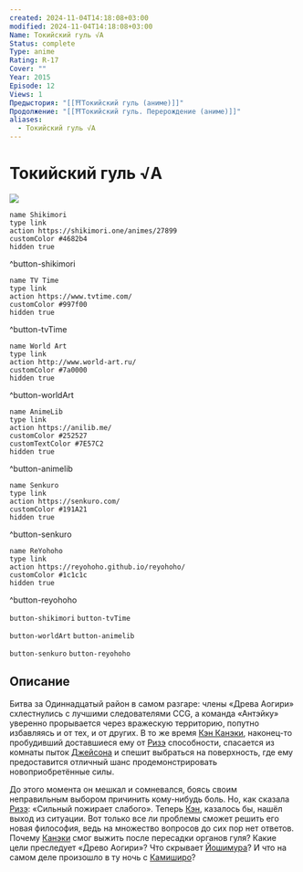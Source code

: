 ```yaml
---
created: 2024-11-04T14:18:08+03:00
modified: 2024-11-04T14:18:08+03:00
Name: Токийский гуль √A
Status: complete
Type: anime
Rating: R-17
Cover: ""
Year: 2015
Episode: 12
Views: 1
Предыстория: "[[⛩️Токийский гуль (аниме)]]"
Продолжение: "[[⛩️Токийский гуль. Перерождение (аниме)]]"
aliases:
  - Токийский гуль √A
---
```


# Токийский гуль √A

![](https://nyaa.shikimori.one/uploads/poster/animes/27899/aa497fa998fbd1a0bdc95820445db233.jpeg)

```button
name Shikimori
type link
action https://shikimori.one/animes/27899
customColor #4682b4
hidden true
```
^button-shikimori

```button
name TV Time
type link
action https://www.tvtime.com/
customColor #997f00
hidden true
```
^button-tvTime

```button
name World Art
type link
action http://www.world-art.ru/
customColor #7a0000
hidden true
```
^button-worldArt

```button
name AnimeLib
type link
action https://anilib.me/
customColor #252527
customTextColor #7E57C2
hidden true
```
^button-animelib

```button
name Senkuro
type link
action https://senkuro.com/
customColor #191A21
hidden true
```
^button-senkuro

```button
name ReYohoho
type link
action https://reyohoho.github.io/reyohoho/
customColor #1c1c1c
hidden true
```
^button-reyohoho

`button-shikimori` `button-tvTime`

`button-worldArt` `button-animelib`

`button-senkuro` `button-reyohoho`

## Описание

Битва за Одиннадцатый район в самом разгаре: члены «Древа Аогири» схлестнулись с лучшими следователями CCG, а команда «Антэйку» уверенно прорывается через вражескую территорию, попутно избавляясь и от тех, и от других. В то же время [Кэн Канэки](https://shikimori.one/characters/87275-ken-kaneki), наконец-то пробудивший доставшиеся ему от [Ризэ](https://shikimori.one/characters/103409-rize-kamishiro) способности, спасается из комнаты пыток [Джейсона](https://shikimori.one/characters/110243-yakumo-oomori) и спешит выбраться на поверхность, где ему предоставится отличный шанс продемонстрировать новоприобретённые силы.

До этого момента он мешкал и сомневался, боясь своим неправильным выбором причинить кому-нибудь боль. Но, как сказала [Ризэ](https://shikimori.one/characters/103409-rize-kamishiro): «Сильный пожирает слабого». Теперь [Кэн](https://shikimori.one/characters/87275-ken-kaneki), казалось бы, нашёл выход из ситуации. Вот только все ли проблемы сможет решить его новая философия, ведь на множество вопросов до сих пор нет ответов. Почему [Канэки](https://shikimori.one/characters/87275-ken-kaneki) смог выжить после пересадки органов гуля? Какие цели преследует «Древо Аогири»? Что скрывает [Йошимура](https://shikimori.one/characters/103413-yoshimura)? И что на самом деле произошло в ту ночь с [Камиширо](https://shikimori.one/characters/103409-rize-kamishiro)?

